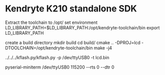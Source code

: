 # Kendryte K210 standalone SDK

Extract the toolchain to /opt/
set environment
LD_LIBRARY_PATH=$LD_LIBRARY_PATH:/opt/kendryte-toolchain/bin
export LD_LIBRARY_PATH

create a build directory
mkdir build
cd build/ 
cmake .. -DPROJ=lcd -DTOOLCHAIN=/opt/kendryte-toolchain/bin 
make -j4

../../../kflash.py/kflash.py -p /dev/ttyUSB0 -t lcd.bin

pyserial-miniterm /dev/ttyUSB0 115200  --rts 0 --dtr 0

